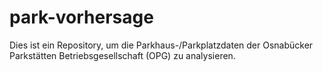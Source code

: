 # park-vorhersage

Dies ist ein Repository, um die Parkhaus-/Parkplatzdaten der Osnabücker Parkstätten Betriebsgesellschaft (OPG) zu analysieren.